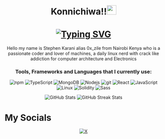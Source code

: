 <h1 align='center'>Konnichiwa!!<img src="https://emojis.slackmojis.com/emojis/images/1531849430/4246/blob-sunglasses.gif?1531849430" width="30"/></h1>

<h1 align='center'>
<a href="https://git.io/typing.svg">
  <img src="https://readme-typing-svg.herokuapp.com?font=Bungee+Tint&pause=1000&width=435&lines=Ox+Zile!...;A+Software+Developer+...;+Web+Designer...;SudoLover🖤&center=true&size=25" alt="Typing SVG" />
</a>
</h1>
<p align='center'>Hello my name is Stephen Karani alias 0x_zile from Nairobi Kenya who is a passionate coder and lover of machines, a daily linux nerd with crack like addiction for computer architecture and Electronics </p>
<h3 align='center'>Tools, Frameworks and Languages that I currently use:</h3>
<p align='center'>
    <img alt="npm" src="https://img.shields.io/badge/-NPM-CB3837?style=flat-square&logo=npm&logoColor=white" />
    <img alt="TypeScript" src="https://img.shields.io/badge/-TypeScript-007ACC?style=flat-square&logo=typescript&logoColor=white" />
    <img alt="MongoDB" src="https://img.shields.io/badge/-MongoDB-13aa52?style=flat-square&logo=mongodb&logoColor=white" />
    <img alt="Nodejs" src="https://img.shields.io/badge/-Nodejs-43853d?style=flat-square&logo=Node.js&logoColor=white" />
    <img alt="git" src="https://img.shields.io/badge/-Git-F05032?style=flat-square&logo=git&logoColor=white"/>
    <img alt="React" src="https://img.shields.io/badge/-React-45b8d8?style=flat-square&logo=react&logoColor=white" />
    <img alt="JavaScript" src="https://img.shields.io/badge/-Javascript-4049d39?style=flat-square&logo=javascript&logoColor=white"/>
    <img alt="Linux" src="https://img.shields.io/badge/-Linux-007ACC?style=flat-square&logo=linux&logoColor=white"/>
    <img alt="Solidity" src="https://img.shields.io/badge/-Solidity-43853d?style=flat-square&logo=solidity&logoColor=white"/>
  <img alt="Sass" src="https://img.shields.io/badge/-Sass-CC6699?style=flat-square&logo=sass&logoColor=white" />
</p>
<p align="center">
  <img src="https://github-readme-stats.vercel.app/api?username=zilezarach&show_icons=true&theme=radical" alt="GitHub Stats"/>
  <img src="https://github-readme-streak-stats.herokuapp.com/?user=GodyRacks&theme=radical" alt="GitHub Streak Stats"/>
</p>
<h1>My Socials</h1>
<p align='center'>
  <a href="https://twitter.com/zilezarach"target="_blank"><img alt="X" src="https://img.shields.io/badge/-X-007ACC?&style=for-the-badge&logo=Twitter&logoColor=white"/></a>
</p>

